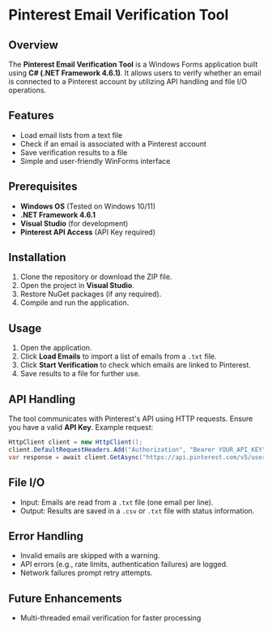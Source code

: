 # Pinterest Email Verification Tool

## Overview
The **Pinterest Email Verification Tool** is a Windows Forms application built using **C# (.NET Framework 4.6.1)**. It allows users to verify whether an email is connected to a Pinterest account by utilizing API handling and file I/O operations.

## Features
- Load email lists from a text file
- Check if an email is associated with a Pinterest account
- Save verification results to a file
- Simple and user-friendly WinForms interface

## Prerequisites
- **Windows OS** (Tested on Windows 10/11)
- **.NET Framework 4.6.1**
- **Visual Studio** (for development)
- **Pinterest API Access** (API Key required)

## Installation
1. Clone the repository or download the ZIP file.
2. Open the project in **Visual Studio**.
3. Restore NuGet packages (if any required).
4. Compile and run the application.

## Usage
1. Open the application.
2. Click **Load Emails** to import a list of emails from a `.txt` file.
3. Click **Start Verification** to check which emails are linked to Pinterest.
4. Save results to a file for further use.


## API Handling
The tool communicates with Pinterest's API using HTTP requests. Ensure you have a valid **API Key**. Example request:
```csharp
HttpClient client = new HttpClient();
client.DefaultRequestHeaders.Add("Authorization", "Bearer YOUR_API_KEY");
var response = await client.GetAsync("https://api.pinterest.com/v5/user/emails/check?email=example@example.com");
```

## File I/O
- Input: Emails are read from a `.txt` file (one email per line).
- Output: Results are saved in a `.csv` or `.txt` file with status information.

## Error Handling
- Invalid emails are skipped with a warning.
- API errors (e.g., rate limits, authentication failures) are logged.
- Network failures prompt retry attempts.

## Future Enhancements
- Multi-threaded email verification for faster processing
